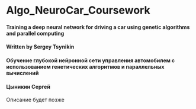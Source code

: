 # Algo_NeuroCar_Coursework

#### Training a deep neural network for driving a car using genetic algorithms and parallel computing

#### Written by Sergey Tsynikin

#### Обучение глубокой нейронной сети управления автомобилем с использованием генетических алгоритмов и параллельных вычислений

#### Цыникин Сергей

Описание будет позже
